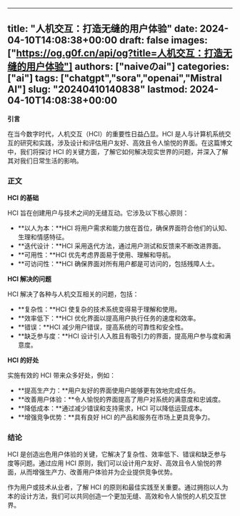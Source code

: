 
---
title: "人机交互：打造无缝的用户体验"
date: 2024-04-10T14:08:38+00:00
draft: false
images: ["https://og.g0f.cn/api/og?title=人机交互：打造无缝的用户体验"]
authors: ["naiveのai"]
categories: ["ai"]
tags: ["chatgpt","sora","openai","Mistral AI"]
slug: "20240410140838"
lastmod: 2024-04-10T14:08:38+00:00
---
**引言**

在当今数字时代，人机交互（HCI）的重要性日益凸显。HCI 是人与计算机系统交互的研究和实践，涉及设计和评估用户友好、高效且令人愉悦的界面。在这篇博文中，我们将探讨 HCI 的关键方面，了解它如何解决现实世界的问题，并深入了解其对我们日常生活的影响。

### 正文

**HCI 的基础**

HCI 旨在创建用户与技术之间的无缝互动。它涉及以下核心原则：

- **以人为本：**HCI 将用户需求和能力放在首位，确保界面符合他们的认知、生理和情感特征。
- **迭代设计：**HCI 采用迭代方法，通过用户测试和反馈来不断改进界面。
- **可用性：**HCI 优先考虑界面易于使用、理解和导航。
- **可访问性：**HCI 确保界面对所有用户都是可访问的，包括残障人士。

**HCI 解决的问题**

HCI 解决了各种与人机交互相关的问题，包括：

- **复杂性：**HCI 使复杂的技术系统变得易于理解和使用。
- **效率低下：**HCI 优化界面以提高用户执行任务的速度和效率。
- **错误：**HCI 减少用户错误，提高系统的可靠性和安全性。
- **缺乏参与度：**HCI 设计引人入胜且有吸引力的界面，提高用户参与度和满意度。

**HCI 的好处**

实施有效的 HCI 带来众多好处，例如：

- **提高生产力：**用户友好的界面使用户能够更有效地完成任务。
- **改善用户体验：**令人愉悦的界面提高了用户对系统的满意度和忠诚度。
- **降低成本：**通过减少错误和支持需求，HCI 可以降低运营成本。
- **增强竞争优势：**具有良好 HCI 的产品和服务在市场上更具竞争力。

### 结论

HCI 是创造出色用户体验的关键，它解决了复杂性、效率低下、错误和缺乏参与度等问题。通过应用 HCI 原则，我们可以设计用户友好、高效且令人愉悦的界面，从而增强生产力、改善用户体验并为企业提供竞争优势。

作为用户或技术从业者，了解 HCI 的原则和最佳实践至关重要。通过拥抱以人为本的设计方法，我们可以共同创造一个更加无缝、高效和令人愉悦的人机交互世界。